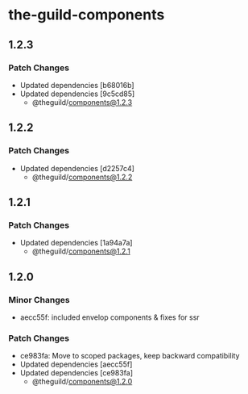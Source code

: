 # the-guild-components

## 1.2.3

### Patch Changes

- Updated dependencies [b68016b]
- Updated dependencies [9c5cd85]
  - @theguild/components@1.2.3

## 1.2.2

### Patch Changes

- Updated dependencies [d2257c4]
  - @theguild/components@1.2.2

## 1.2.1

### Patch Changes

- Updated dependencies [1a94a7a]
  - @theguild/components@1.2.1

## 1.2.0

### Minor Changes

- aecc55f: included envelop components & fixes for ssr

### Patch Changes

- ce983fa: Move to scoped packages, keep backward compatibility
- Updated dependencies [aecc55f]
- Updated dependencies [ce983fa]
  - @theguild/components@1.2.0
